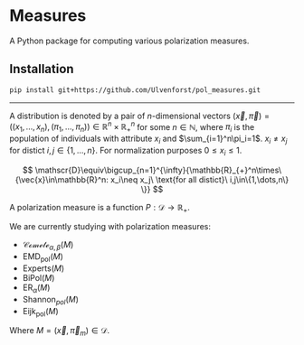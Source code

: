 # Measures

A Python package for computing various polarization measures.

## Installation

```bash
pip install git+https://github.com/Ulvenforst/pol_measures.git
```

---

A distribution is denoted by a pair of $n$-dimensional vectors $(\vec{x},\vec{\pi})=((x_1,\dots,x_n),(\pi_1,\dots,\pi_n))\in\mathbb{R}^n\times\mathbb{R}_{+}^n$ for some $n\in\mathbb{N}$, where $\pi_i$ is the population of individuals with attribute $x_i$ and $\sum_{i=1}^n\pi_i=1$. $x_i\neq x_j$ for distict $i,j\in\{1,\dots,n\}$. For normalization purposes $0\leqslant x_i\leqslant 1$.

$$
\mathscr{D}\equiv\bigcup_{n=1}^{\infty}{\mathbb{R}_{+}^n\times\{\vec{x}\in\mathbb{R}^n: x_i\neq x_j\ \text{for all distict}\ i,j\in\{1,\dots,n\} \}}
$$

A polarization measure is a function $P:\mathscr{D}\to\mathbb{R}_+$.

We are currently studying with polarization measures:

*   $\mathscr{Comete}_{\alpha,\beta}(M)$
*   $\mathrm{EMD}_\text{pol}(M)$
*   $\text{Experts}(M)$
*   $\text{BiPol}(M)$
*   $\mathrm{ER}_{\alpha}(M)$
*   $\text{Shannon}_{pol}(M)$
*   $\text{Eijk}_\text{pol}(M)$

Where $M=(\vec{x},\vec{\pi}_m)\in\mathscr{D}$.

